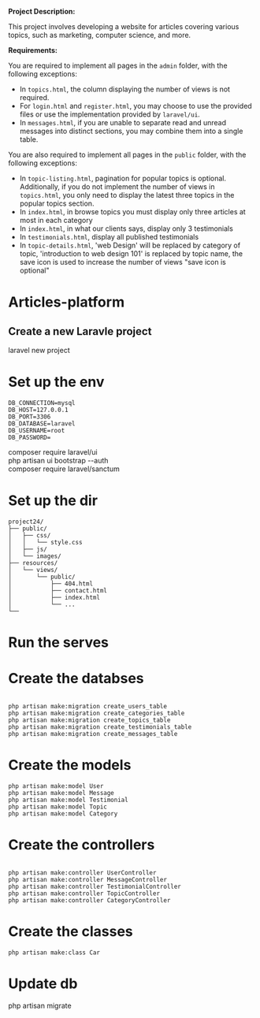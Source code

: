 **Project Description:**

This project involves developing a website for articles covering various topics, such as marketing, computer science, and more.

**Requirements:**

You are required to implement all pages in the `admin` folder, with the following exceptions:

- In `topics.html`, the column displaying the number of views is not required.
- For `login.html` and `register.html`, you may choose to use the provided files or use the implementation provided by `laravel/ui`.
- In `messages.html`, if you are unable to separate read and unread messages into distinct sections, you may combine them into a single table.

You are also required to implement all pages in the `public` folder, with the following exceptions:

- In `topic-listing.html`, pagination for popular topics is optional. Additionally, if you do not implement the number of views in `topics.html`, you only need to display the latest three topics in the popular topics section.
- In `index.html`, in browse topics you must display only three articles at most in each category
- In `index.html`, in what our clients says, display only 3 testimonials
- In `testimonials.html`, display all published testimonials
- In `topic-details.html`, 'web Design' will be replaced by category of topic, 'introduction to web design 101' is replaced by topic name, the save icon is used to increase the number of views "save icon is optional"	


# Articles-platform


## Create a new Laravle project

laravel new project 


# Set up the env
```
DB_CONNECTION=mysql
DB_HOST=127.0.0.1
DB_PORT=3306
DB_DATABASE=laravel
DB_USERNAME=root
DB_PASSWORD=

```
composer require laravel/ui <br>
 php artisan ui bootstrap --auth <br>
 composer require laravel/sanctum <br>
# Set up the dir

```
project24/
├── public/
│   ├── css/
│   │   └── style.css
│   ├── js/
│   └── images/
├── resources/
│   └── views/
│       └── public/
│           ├── 404.html
│           ├── contact.html
│           ├── index.html
│           └── ...
└── 
```

# Run the serves




# Create the databses

```

php artisan make:migration create_users_table
php artisan make:migration create_categories_table
php artisan make:migration create_topics_table
php artisan make:migration create_testimonials_table
php artisan make:migration create_messages_table
```

# Create the models

```
php artisan make:model User
php artisan make:model Message
php artisan make:model Testimonial
php artisan make:model Topic
php artisan make:model Category
```


# Create the controllers
```

php artisan make:controller UserController
php artisan make:controller MessageController
php artisan make:controller TestimonialController
php artisan make:controller TopicController
php artisan make:controller CategoryController
```



# Create the classes 

```
php artisan make:class Car
```
# Update db
php artisan migrate

